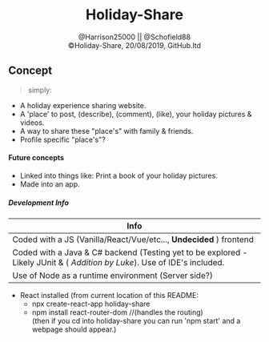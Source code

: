 <h1 align='center'> Holiday-Share </h1>
<p align='center'> @Harrison25000 || @Schofield88 <br>
  ©Holiday-Share, 20/08/2019, GitHub.ltd
</p>

<h2> Concept </h2>

> simply:
- A holiday experience sharing website.
- A 'place' to post, (describe), (comment), (like), your holiday pictures & videos.
- A way to share these "place's" with family & friends.
- Profile specific "place's"?

<h4> Future concepts </h4>

- Linked into things like: Print a book of your holiday pictures.
- Made into an app.


<h5> Development Info </h5>

| Info                                                                                                                    |
|--|
| Coded with a JS (Vanilla/React/Vue/etc..., <b>Undecided</b> ) frontend                                                          |
| Coded with a Java & C# backend (Testing yet to be explored - Likely JUnit & ( <i>Addition by Luke</i>). Use of IDE's included. |
| Use of Node as a runtime environment (Server side?)                                                                     |

- React installed (from current location of this README:
   - npx create-react-app holiday-share
   - npm install react-router-dom   //(handles the routing) <br>
  (then if you cd into holiday-share you can run 'npm start' and a webpage should appear.)
